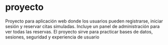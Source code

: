 # proyecto
Proyecto para aplicación web donde los usuarios pueden registrarse, iniciar sesión y reservar citas simuladas. Incluye un panel de administración para ver todas las reservas. El proyecto sirve para practicar bases de datos, sesiones, seguridad y experiencia de usuario
